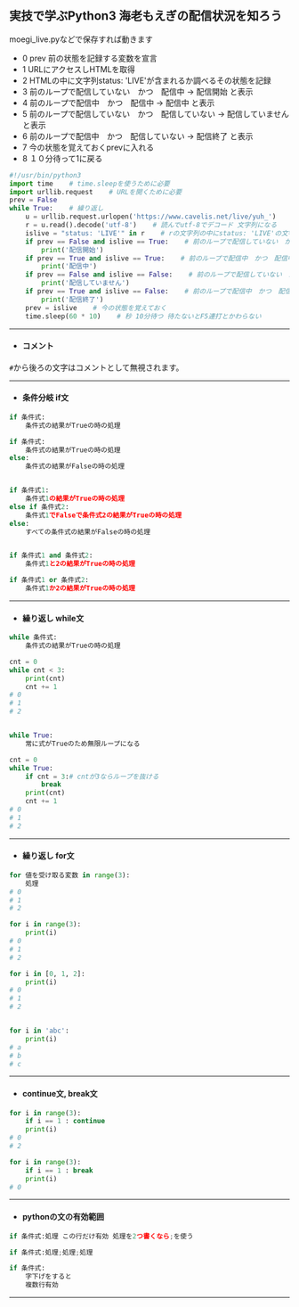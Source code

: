 ## 実技で学ぶPython3 海老もえぎの配信状況を知ろう  
moegi_live.pyなどで保存すれば動きます  

- 0 prev 前の状態を記録する変数を宣言
- 1 URLにアクセスしHTMLを取得
- 2 HTMLの中に文字列status: 'LIVE'が含まれるか調べるその状態を記録
- 3 前のループで配信していない　かつ　配信中 -> 配信開始 と表示
- 4 前のループで配信中　かつ　配信中 -> 配信中 と表示
- 5 前のループで配信していない　かつ　配信していない -> 配信していません と表示
- 6 前のループで配信中　かつ　配信していない -> 配信終了 と表示
- 7 今の状態を覚えておくprevに入れる
- 8 １０分待って1に戻る
```py
#!/usr/bin/python3
import time    # time.sleepを使うために必要
import urllib.request    # URLを開くために必要
prev = False
while True:    # 繰り返し
    u = urllib.request.urlopen('https://www.cavelis.net/live/yuh_')    # urlを開く
    r = u.read().decode('utf-8')    # 読んでutf-8でデコード 文字列になる
    islive = "status: 'LIVE'" in r    # rの文字列の中にstatus: 'LIVE'の文字列が含まれるか(真)True (偽)False
    if prev == False and islive == True:    # 前のループで配信していない　かつ　配信中
        print('配信開始')
    if prev == True and islive == True:    # 前のループで配信中　かつ　配信中
        print('配信中')
    if prev == False and islive == False:    # 前のループで配信していない　かつ　配信していない
        print('配信していません')
    if prev == True and islive == False:    # 前のループで配信中　かつ　配信していない
        print('配信終了')
    prev = islive    # 今の状態を覚えておく
    time.sleep(60 * 10)    # 秒 10分待つ 待たないとF5連打とかわらない
```

---

- #### コメント  
```#```から後ろの文字はコメントとして無視されます。

---

- #### 条件分岐 if文  
```py
if 条件式:
    条件式の結果がTrueの時の処理

if 条件式:
    条件式の結果がTrueの時の処理
else:
    条件式の結果がFalseの時の処理


if 条件式1:
    条件式1の結果がTrueの時の処理
else if 条件式2:
    条件式1でFalseで条件式2の結果がTrueの時の処理
else:
    すべての条件式の結果がFalseの時の処理


if 条件式1 and 条件式2:
    条件式1と2の結果がTrueの時の処理

if 条件式1 or 条件式2:
    条件式1か2の結果がTrueの時の処理
```
---

- #### 繰り返し while文  
```py
while 条件式:
    条件式の結果がTrueの時の処理

cnt = 0
while cnt < 3:
    print(cnt)
    cnt += 1
# 0
# 1
# 2


while True:
    常に式がTrueのため無限ループになる

cnt = 0
while True:
    if cnt = 3:# cntが3ならループを抜ける
        break
    print(cnt)
    cnt += 1
# 0
# 1
# 2
```

---

- #### 繰り返し for文  
```python
for 値を受け取る変数 in range(3):
    処理
# 0
# 1
# 2

for i in range(3):
    print(i)
# 0
# 1
# 2

for i in [0, 1, 2]:
    print(i)
# 0
# 1
# 2


for i in 'abc':
    print(i)
# a
# b
# c
```
---

- #### continue文, break文
```py
for i in range(3):
    if i == 1 : continue
    print(i)
# 0
# 2

for i in range(3):
    if i == 1 : break
    print(i)
# 0
```
---

- #### pythonの文の有効範囲  
```python
if 条件式:処理 この行だけ有効 処理を2つ書くなら;を使う

if 条件式:処理;処理;処理

if 条件式:  
    字下げをすると  
    複数行有効  
```
---